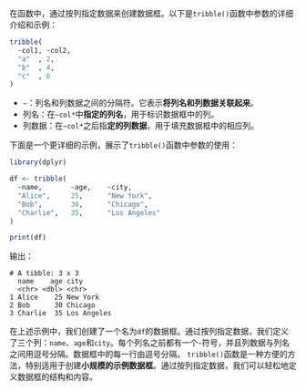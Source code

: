 在函数中，通过按列指定数据来创建数据框。以下是`tribble()`函数中参数的详细介绍和示例：
```R
tribble(
  ~col1, ~col2,
  "a"  , 2,
  "b"  , 4,
  "c"  , 6
)
```
- `~`：列名和列数据之间的分隔符。它表示**将列名和列数据关联起来**。
- 列名：在`~col*`中**指定的列名**，用于标识数据框中的列。
- 列数据：在`~col*`之后指**定的列数据**，用于填充数据框中的相应列。

下面是一个更详细的示例，展示了`tribble()`函数中参数的使用：
```R
library(dplyr)

df <- tribble(
  ~name,       ~age,    ~city,
  "Alice",     25,      "New York",
  "Bob",       30,      "Chicago",
  "Charlie",   35,      "Los Angeles"
)

print(df)
```

输出：
```
# A tibble: 3 x 3
  name    age city       
  <chr> <dbl> <chr>      
1 Alice    25 New York   
2 Bob      30 Chicago    
3 Charlie  35 Los Angeles
```
在上述示例中，我们创建了一个名为`df`的数据框。通过按列指定数据，我们定义了三个列：`name`、`age`和`city`。每个列名之前都有一个`~`符号，并且列数据与列名之间用逗号分隔。数据框中的每一行由逗号分隔。
`tribble()`函数是一种方便的方法，特别适用于创建**小规模的示例数据框**。通过按列指定数据，我们可以轻松地定义数据框的结构和内容。
